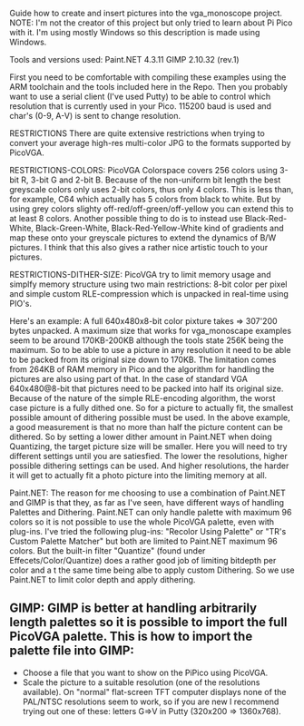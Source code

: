 Guide how to create and insert pictures into the vga_monoscope project.
NOTE: I'm not the creator of this project but only tried to learn about Pi Pico with it. I'm using mostly Windows so this description is made using Windows.

Tools and versions used:
Paint.NET 4.3.11
GIMP 2.10.32 (rev.1)

First you need to be comfortable with compiling these examples using the ARM toolchain and the tools included here in the Repo. Then you probably want to use a serial client (I've used Putty) to be able to control which resolution that is currently used in your Pico. 115200 baud is used and char's (0-9, A-V) is sent to change resolution.

RESTRICTIONS
There are quite extensive restrictions when trying to convert your average high-res multi-color JPG to the formats supported by PicoVGA. 

RESTRICTIONS-COLORS:
PicoVGA Colorspace covers 256 colors using 3-bit R, 3-bit G and 2-bit B. Because of the non-uniform bit length the best greyscale colors only uses 2-bit colors, thus only 4 colors. This is less than, for example, C64 which actually has 5 colors from black to white. But by using grey colors slighty off-red/off-green/off-yellow you can extend this to at least 8 colors. Another possible thing to do is to instead use Black-Red-White, Black-Green-White, Black-Red-Yellow-White kind of gradients and map these onto your greyscale pictures to extend the dynamics of B/W pictures. I think that this also gives a rather nice artistic touch to your pictures.

RESTRICTIONS-DITHER-SIZE:
PicoVGA try to limit memory usage and simplfy memory structure using two main restrictions: 8-bit color per pixel and simple custom RLE-compression which is unpacked in real-time using PIO's.

Here's an example: 
A full 640x480x8-bit color pixture takes => 307'200 bytes unpacked. A maximum size that works for vga_monoscape examples seem to be around 170KB-200KB although the tools state 256K being the maximum. So to be able to use a picture in any resolution it need to be able to be packed from its original size down to 170KB. The limitation comes from 264KB of RAM memory in Pico and the algorithm for handling the pictures are also using part of that. In the case of standard VGA 640x480@8-bit that pictures need to be packed into half its original size. Because of the nature of the simple RLE-encoding algorithm, the worst case picture is a fully dithed one. So for a picture to actually fit, the smallest possible amount of dithering possible must be used. In the above example, a good measurement is that no more than half the picture content can be dithered. So by setting a lower dither amount in Paint.NET when doing Quantizing, the target picture size will be smaller. Here you will need to try different settings until you are satiesfied. The lower the resolutions, higher possible dithering settings can be used. And higher resolutions, the harder it will get to actually fit a photo picture into the limiting memory at all.

Paint.NET:
The reason for me choosing to use a combination of Paint.NET and GIMP is that they, as far as I've seen, have different ways of handling Palettes and Dithering. Paint.NET can only handle palette with maximum 96 colors so it is not possible to use the whole PicoVGA palette, even with plug-ins. I've tried the following plug-ins: "Recolor Using Palette" or "TR's Custom Palette Matcher" but both are limited to Paint.NET maximum 96 colors.
But the built-in filter "Quantize" (found under Effecets/Color/Quantize) does a rather good job of limiting bitdepth per color and a t the same time being albe to apply custom Dithering. So we use Paint.NET to limit color depth and apply dithering.

GIMP:
GIMP is better at handling arbitrarily length palettes so it is possible to import the full PicoVGA palette. This is how to import the palette file into GIMP:
- 

- Choose a file that you want to show on the PiPico using PicoVGA.
- Scale the picture to a suitable resolution (one of the resolutions available). On "normal" flat-screen TFT computer displays none of the PAL/NTSC resolutions seem to work, so if you are new I recommend trying out one of these: letters G=>V in Putty (320x200 => 1360x768).
